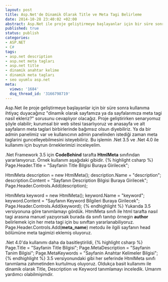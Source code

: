 ```yaml
---
layout: post
title: Asp.Net'de Dinamik Olarak Title ve Meta Tagi Belirleme
date: 2014-10-28 23:40:02 +02:00
abstract: Asp.Net ile proje geliştirmeye başlayanlar için bir süre sonra kullanıma ihtiyaç duyacağınız "dinamik olarak sayfamıza ya da sayfalarımıza meta tagi nasil ekleriz?" sorusunu cevaplıyor olacağız. Proje geliştirirken senaryomuz şöyle olabilir; kurumsal bir web sitesi...
published: true
status: publish
categories:
- ASP.NET
- C#
tags:
- asp.net description
- asp.net meta tagları
- asp.net title
- dinamik anahtar kelime
- dinamik meta tagları
- seo uyumlu asp.net
meta:
  views: '1684'
  dsq_thread_id: '3166798719'
---
```

Asp.Net ile proje geliştirmeye başlayanlar için bir süre sonra kullanıma ihtiyaç duyacağınız "dinamik olarak sayfamıza ya da sayfalarımıza meta tagi nasil ekleriz?" sorusunu cevaplıyor olacağız. Proje geliştirirken senaryomuz şöyle olabilir; kurumsal bir web sitesi tasarlıyoruz ve anasayfa ve alt sayfaların meta taglari birbirlerinde bağımsız olsun diyebiliriz. Ya da bir admin panelimiz var ve kullanıcının admin panelinden istediği zaman meta taglarini guncelleyebilmesini isteyebiliriz. Bu işlemin .Net 3.5 ve .Net 4.0 ile kullanımı için buyrun örneklerimizi inceleyelim.

.Net Framework 3.5 için **CodeBehind** tarafta **HtmlMeta** sınıfından yararlanıyoruz. Örnek kullanım aşağıdaki gibidir.
{% highlight csharp %}
  Page.Header.Title = "Sayfanin Title Bilgisi Buraya Girilecek";

  HtmlMeta description = new HtmlMeta();
  description.Name = "description";
  description.Content = "Sayfanın Description Bilgisi Buraya Girilecek";
  Page.Header.Controls.Add(description);

  HtmlMeta keyword = new HtmlMeta();
  keyword.Name = "keyword";
  keyword.Content = "Sayfanın Keyword Bilgileri Buraya Girilecek";
  Page.Header.Controls.Add(keyword);
{% endhighlight %}
Yukarıda 3.5 versiyonuna göre tanımlamayı gördük. HtmlMeta sınıfı ile html tarafta nasıl **<head>** tagi arasına manuel yazıyorsak burada da sınıfı tanıtıp örnegin **author** belirlemek için her meta tagi için bu sınıftan yararlanabiliyoruz. Page.Header.Controls.Add(**meta_name**) metodu ile ilgili sayfanın head bölümüne meta tagimizi eklemiş oluyoruz.

.Net 4.0'da kullanımı daha da basitleştirildi,
{% highlight csharp %}
  Page.Title = "Sayfanin Title Bilgisi";
  Page.MetaDescription = "Sayfanin Tanim Bilgisi";
  Page.MetaKeywords = "Sayfanin Anahtar Kelimeler Bilgisi";
{% endhighlight %}
3.5 versiyonundaki gibi her seferinde HtmlMeta sınıfı tanımlama zahmetinden kurtulmuş oluyoruz. Oldukça basit kullanımı ile dinamik olarak Title, Description ve Keyword tanımlamayı inceledik. Umarım yardımcı olabilmişimdir.
